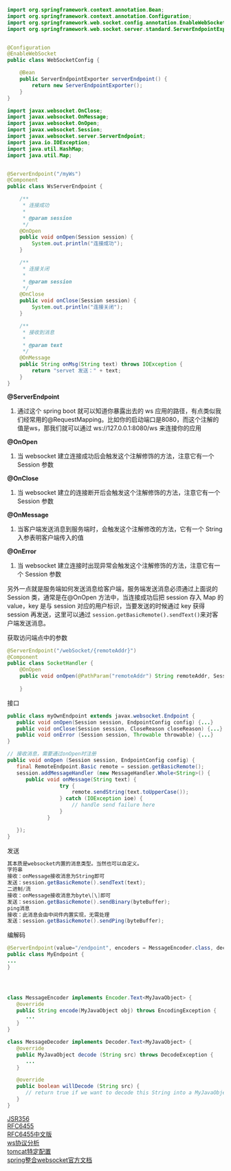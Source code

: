 



```java
import org.springframework.context.annotation.Bean;
import org.springframework.context.annotation.Configuration;
import org.springframework.web.socket.config.annotation.EnableWebSocket;
import org.springframework.web.socket.server.standard.ServerEndpointExporter;


@Configuration
@EnableWebSocket
public class WebSocketConfig {

    @Bean
    public ServerEndpointExporter serverEndpoint() {
        return new ServerEndpointExporter();
    }
}
```

```java
import javax.websocket.OnClose;
import javax.websocket.OnMessage;
import javax.websocket.OnOpen;
import javax.websocket.Session;
import javax.websocket.server.ServerEndpoint;
import java.io.IOException;
import java.util.HashMap;
import java.util.Map;


@ServerEndpoint("/myWs")
@Component
public class WsServerEndpoint {

    /**
     * 连接成功
     *
     * @param session
     */
    @OnOpen
    public void onOpen(Session session) {
        System.out.println("连接成功");
    }

    /**
     * 连接关闭
     *
     * @param session
     */
    @OnClose
    public void onClose(Session session) {
        System.out.println("连接关闭");
    }

    /**
     * 接收到消息
     *
     * @param text
     */
    @OnMessage
    public String onMsg(String text) throws IOException {
        return "servet 发送：" + text;
    }
}
```

**@ServerEndpoint**

1. 通过这个 spring boot 就可以知道你暴露出去的 ws 应用的路径，有点类似我们经常用的@RequestMapping。比如你的启动端口是8080，而这个注解的值是ws，那我们就可以通过 ws://127.0.0.1:8080/ws 来连接你的应用

**@OnOpen**

1. 当 websocket 建立连接成功后会触发这个注解修饰的方法，注意它有一个 Session 参数

**@OnClose**

1. 当 websocket 建立的连接断开后会触发这个注解修饰的方法，注意它有一个 Session 参数

**@OnMessage**

1. 当客户端发送消息到服务端时，会触发这个注解修改的方法，它有一个 String 入参表明客户端传入的值

**@OnError**

1. 当 websocket 建立连接时出现异常会触发这个注解修饰的方法，注意它有一个 Session 参数

另外一点就是服务端如何发送消息给客户端，服务端发送消息必须通过上面说的 Session 类，通常是在@OnOpen 方法中，当连接成功后把 session 存入 Map 的 value，key 是与 session 对应的用户标识，当要发送的时候通过 key 获得 session 再发送，这里可以通过 `session.getBasicRemote().sendText()`来对客户端发送消息。



获取访问端点中的参数

```java
@ServerEndpoint("/webSocket/{remoteAddr}")
@Component
public class SocketHandler {
    @OnOpen
	public void onOpen(@PathParam("remoteAddr") String remoteAddr, Session session) {
		
	}
```



接口

```java
public class myOwnEndpoint extends javax.websocket.Endpoint {
   public void onOpen(Session session, EndpointConfig config) {...}
   public void onClose(Session session, CloseReason closeReason) {...}
   public void onError (Session session, Throwable throwable) {...}
}

// 接收消息，需要通过onOpen时注册
public void onOpen (Session session, EndpointConfig config) {
   final RemoteEndpoint.Basic remote = session.getBasicRemote();
   session.addMessageHandler (new MessageHandler.Whole<String>() {
      public void onMessage(String text) {
                 try {
                     remote.sendString(text.toUpperCase());
                 } catch (IOException ioe) {
                     // handle send failure here
                 }
             }

   });
}
```

发送

```java
其本质是websocket内置的消息类型。当然也可以自定义。  
字符串  
接收：onMessage接收消息为String即可  
发送：session.getBasicRemote().sendText(text);  
二进制/流  
接收：onMessage接收消息为byte\[\]即可  
发送：session.getBasicRemote().sendBinary(byteBuffer);  
ping消息  
接收：此消息会由中间件内置实现，无需处理  
发送：session.getBasicRemote().sendPing(byteBuffer);
```

编解码

```java
@ServerEndpoint(value="/endpoint", encoders = MessageEncoder.class, decoders= MessageDecoder.class)
public class MyEndpoint {
...
}




class MessageEncoder implements Encoder.Text<MyJavaObject> {
   @override
   public String encode(MyJavaObject obj) throws EncodingException {
      ...
   }
}

class MessageDecoder implements Decoder.Text<MyJavaObject> {
   @override 
   public MyJavaObject decode (String src) throws DecodeException {
      ...
   }

   @override 
   public boolean willDecode (String src) {
      // return true if we want to decode this String into a MyJavaObject instance
   }
}
```



[JSR356](https://www.oracle.com/technical-resources/articles/java/jsr356.html "JSR356")  
[RFC6455](https://tools.ietf.org/html/rfc6455 "RFC6455")  
[RFC6455中文版](https://blog.csdn.net/aigoogle/article/details/122281445 "RFC6455中文版")  
[ws协议分析](https://zhuanlan.zhihu.com/p/407711596 "ws协议分析")  
[tomcat特定配置](https://www.w3cschool.cn/tomcat/gszj1ka6.html "tomcat特定配置")  
[spring整合websocket官方文档](https://docs.spring.io/spring-framework/docs/5.1.3.RELEASE/spring-framework-reference/web.html#websocket "spring整合websocket官方文档")